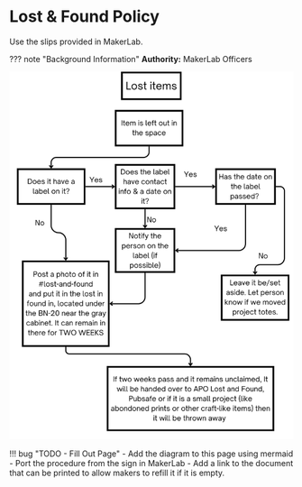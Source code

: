 # Lost & Found Policy

Use the slips provided in MakerLab.

??? note "Background Information"
    **Authority:** MakerLab Officers


![](../assets/images/MakerLab_lost_and_found_flowchart.png)



!!! bug "TODO - Fill Out Page"
    - Add the diagram to this page using mermaid
    - Port the procedure from the sign in MakerLab
    - Add a link to the document that can be printed to allow makers to refill it if it is empty.